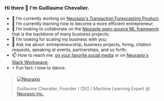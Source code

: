 ### Hi there 👋 I'm Guillaume Chevalier.

<!--
**guillaume-chevalier/guillaume-chevalier** is a ✨ _special_ ✨ repository because its `README.md` (this file) appears on your GitHub profile.
-->

- 🔭 I’m currently working on [Neuraxio's Transaction Forescasting Product](https://www.neuraxio.com/pages/sales-forecasting-product-to-trigger-marketing-actions); 
- 🌱 I’m currently learning how to become a more efficient entrepreneur;
- 👯 I’m looking to collaborate on the [Neuraxle open-source ML framework](https://github.com/Neuraxio/Neuraxle) that is the backbone of many business projects;
- 🤔 I’m looking for scaling my business with you; 
- 💬 Ask me about: entrepreneurship, business projects, hiring, citation requests, speaking at events, partnerships, and so forth;
- 📫 How to reach me: [on your favorite social media](https://linktr.ee/gchevalier) or on [Neuraxio's Slack Workspace](https://join.slack.com/t/neuraxio/shared_invite/zt-8lyw42c5-4PuWjTT8dQqeFK3at1s_dQ);
- ⚡ Fun fact: I love to dance.

> [![Neuraxio](https://cdn.shopify.com/s/files/1/0277/9958/4838/files/logo_v0_square_transparent_autocropped_200x.png)](https://github.com/Neuraxio)
> 
> Guillaume Chevalier, Founder / CEO / Machine Learning Expert @ [Neuraxio Inc.](https://github.com/Neuraxio)
